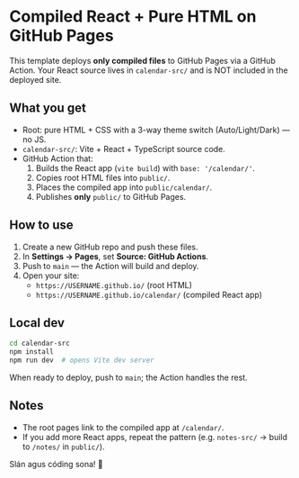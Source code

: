 # Compiled React + Pure HTML on GitHub Pages

This template deploys **only compiled files** to GitHub Pages via a GitHub Action.
Your React source lives in `calendar-src/` and is NOT included in the deployed site.

## What you get
- Root: pure HTML + CSS with a 3-way theme switch (Auto/Light/Dark) — no JS.
- `calendar-src/`: Vite + React + TypeScript source code.
- GitHub Action that:
  1. Builds the React app (`vite build`) with `base: '/calendar/'`.
  2. Copies root HTML files into `public/`.
  3. Places the compiled app into `public/calendar/`.
  4. Publishes **only** `public/` to GitHub Pages.

## How to use
1. Create a new GitHub repo and push these files.
2. In **Settings → Pages**, set **Source: GitHub Actions**.
3. Push to `main` — the Action will build and deploy.
4. Open your site:
   - `https://USERNAME.github.io/` (root HTML)
   - `https://USERNAME.github.io/calendar/` (compiled React app)

## Local dev
```bash
cd calendar-src
npm install
npm run dev  # opens Vite dev server
```
When ready to deploy, push to `main`; the Action handles the rest.

## Notes
- The root pages link to the compiled app at `/calendar/`.
- If you add more React apps, repeat the pattern (e.g. `notes-src/` → build to `/notes/` in `public/`).

Slán agus códing sona! 🌿
